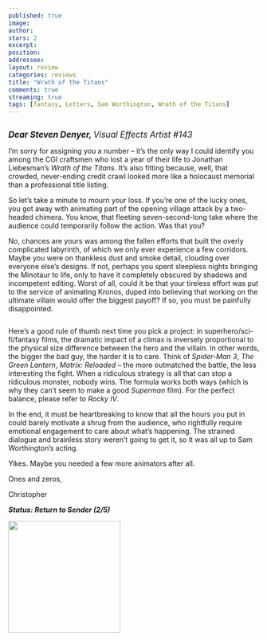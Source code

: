 ```yaml
---
published: true
image:
author: 
stars: 2
excerpt: 
position: 
addressee: 
layout: review
categories: reviews
title: "Wrath of the Titans"
comments: true
streaming: true
tags: [fantasy, Letters, Sam Worthington, Wrath of the Titans]
---
```

<div><p><span class="full-image-block ssNonEditable"><img src="http://static.squarespace.com/static/5005f6bcc4aa41161b33e89e/5329cf1fe4b07c068ebf74de/5329cf1fe4b07c068ebf7517/1336619047157/wrathofthetitans.jpg" alt="" /></span></p>
<p><span style="font-size:120%;"><em><strong>Dear Steven Denyer, </strong>Visual Effects Artist #143</em></span></p>
<p>I&rsquo;m sorry for assigning you a number &ndash; it&rsquo;s the only way I could identify you among the CGI craftsmen who lost a year of their life to Jonathan Liebesman&rsquo;s <em>Wrath of the Titans</em>. It&rsquo;s also fitting because, well, that crowded, never-ending credit crawl looked more like a holocaust memorial than a professional title listing.</p>
<p>So let&rsquo;s take a minute to mourn your loss. If you&rsquo;re one of the lucky ones, you got away with animating part of the opening village attack by a two-headed chimera. You know, that fleeting seven-second-long take where the audience could temporarily follow the action.  Was that you?</p>
<p>No, chances are yours was among the fallen efforts that built the overly complicated labyrinth, of which we only ever experience a few corridors. Maybe you were on thankless dust and smoke detail, clouding over everyone else&rsquo;s designs. If not, perhaps you spent sleepless nights bringing the Minotaur to life, only to have it completely obscured by shadows and incompetent editing. Worst of all, could it be that your tireless effort was put to the service of animating Kronos, duped into believing that working on the ultimate villain would offer the biggest payoff? If so, you must be painfully disappointed.</p>
<p><span class="full-image-block ssNonEditable"><span><img src="http://static.squarespace.com/static/5005f6bcc4aa41161b33e89e/5329cf1fe4b07c068ebf74de/5329cf1fe4b07c068ebf7bb4/1336797757777/wrathofthetitans-2.jpg" alt="" /></span></span></p>
<p>Here&rsquo;s a good rule of thumb next time you pick a project: in superhero/sci-fi/fantasy films, the dramatic impact of a climax is inversely proportional to the physical size difference between the hero and the villain. In other words, the bigger the bad guy, the harder it is to care. Think of <em>Spider-Man 3</em>, <em>The Green Lantern</em>, <em>Matrix: Reloaded &ndash; </em>the more outmatched the battle, the less interesting the fight. When a ridiculous strategy is all that can stop a ridiculous monster, nobody wins. The formula works both ways (which is why they can&rsquo;t seem to make a good <em>Superman</em> film). For the perfect balance, please refer to <em>Rocky IV</em>.</p>
<p>In the end, it must be heartbreaking to know that all the hours you put in could barely motivate a shrug from the audience, who rightfully require emotional engagement to care about what&rsquo;s happening. The strained dialogue and brainless story weren&rsquo;t going to get it, so it was all up to Sam Worthington&rsquo;s acting.</p>
<p>Yikes. Maybe you needed a few more animators after all.</p>
<p>Ones and zeros,</p>
<p>Christopher</p>
<p><strong><em>Status: Return to Sender (2/5)</em></strong></p>
<p><strong><em><span class="full-image-block ssNonEditable"><span><a href="http://www.zip.ca/Browse/Title.aspx?f=titleId%28203959%29"><img style="width:225px;" src="http://static.squarespace.com/static/5005f6bcc4aa41161b33e89e/5329cf1fe4b07c068ebf74de/5329cf1fe4b07c068ebf7bb5/1343245704065/Rent-it-on-Zip.png" alt="" /></a></span></span><br /></em></strong></p></div>
